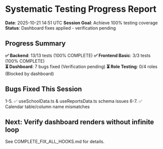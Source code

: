 # Systematic Testing Progress Report  
**Date**: 2025-10-21 14:51 UTC
**Session Goal**: Achieve 100% testing coverage
**Status**: Dashboard fixes applied - verification pending

## Progress Summary

**✅ Backend**: 13/13 tests (100% COMPLETE)
**✅ Frontend Basic**: 3/3 tests (100% COMPLETE)  
**⏳ Dashboard**: 7 bugs fixed (Verification pending)
**⏳ Role Testing**: 0/4 roles (Blocked by dashboard)

## Bugs Fixed This Session

1-5. ✅ useSchoolData.ts & useReportsData.ts schema issues
6-7. ✅ Calendar table/column name mismatches

## Next: Verify dashboard renders without infinite loop

See COMPLETE_FIX_ALL_HOOKS.md for details.
